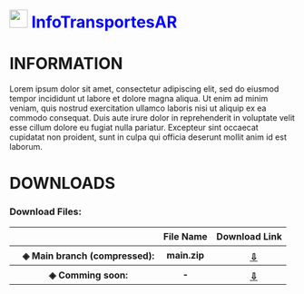 <h1 style="color:blue;"><img src="https://github.com/user-attachments/assets/0fd7b5ba-a73c-4873-97af-ad644735a44d" style="width:2rem;"> InfoTransportesAR</h1>

<h1> INFORMATION </h1>
<p>Lorem ipsum dolor sit amet, consectetur adipiscing elit, sed do eiusmod tempor incididunt ut labore et dolore magna aliqua. Ut enim ad minim veniam, quis nostrud exercitation ullamco laboris nisi ut aliquip ex ea commodo consequat. Duis aute irure dolor in reprehenderit in voluptate velit esse cillum dolore eu fugiat nulla pariatur. Excepteur sint occaecat cupidatat non proident, sunt in culpa qui officia deserunt mollit anim id est laborum.</p>

# DOWNLOADS
<h3>Download Files:</h3>

<table>
  <tr>
    <th>
      ㅤ
    </th>
    <th>
      File Name
    </th>
    <th>
      Download Link
    </th>
  </tr>
  <tr>
    <th>
      ㅤ◈ <b>Main branch (compressed):</b>
    </th>
    <th>
      main.zip
    </th>
    <th>
      <a href="https://github.com/sdmatayoshi/InfoTransportesAR/archive/refs/heads/main.zip"><img src="https://github.com/sdmatayoshi/V-chan/assets/106670145/ce129379-faeb-48fa-98a5-0769f39e12db" style="width:1rem;margin-top:5px"><u>⇩</u></a>
    </th>
  </tr>
  <tr>
    <th>
      ㅤ◈ <b>Comming soon:</b>
    </th>
    <th>
      -
    </th>
    <th>
      <a href="https://www.youtube.com/watch?v=dQw4w9WgXcQ&pp=ygUXbmV2ZXIgZ29ubmEgZ2l2ZSB5b3UgdXA%3D" target="_blank" rel="noopener noreferrer"><img src="https://github.com/sdmatayoshi/V-chan/assets/106670145/ce129379-faeb-48fa-98a5-0769f39e12db" style="width:1rem;margin-top:5px"><u>⇩</u></a>
    </th>
  </tr>
</table>
